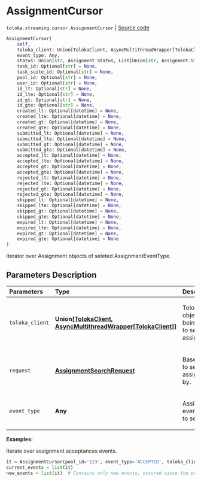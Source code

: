 # AssignmentCursor
`toloka.streaming.cursor.AssignmentCursor` | [Source code](https://github.com/Toloka/toloka-kit/blob/v0.1.24/src/streaming/cursor.py#L215)

```python
AssignmentCursor(
    self,
    toloka_client: Union[TolokaClient, AsyncMultithreadWrapper[TolokaClient]],
    event_type: Any,
    status: Union[str, Assignment.Status, List[Union[str, Assignment.Status]], None] = None,
    task_id: Optional[str] = None,
    task_suite_id: Optional[str] = None,
    pool_id: Optional[str] = None,
    user_id: Optional[str] = None,
    id_lt: Optional[str] = None,
    id_lte: Optional[str] = None,
    id_gt: Optional[str] = None,
    id_gte: Optional[str] = None,
    created_lt: Optional[datetime] = None,
    created_lte: Optional[datetime] = None,
    created_gt: Optional[datetime] = None,
    created_gte: Optional[datetime] = None,
    submitted_lt: Optional[datetime] = None,
    submitted_lte: Optional[datetime] = None,
    submitted_gt: Optional[datetime] = None,
    submitted_gte: Optional[datetime] = None,
    accepted_lt: Optional[datetime] = None,
    accepted_lte: Optional[datetime] = None,
    accepted_gt: Optional[datetime] = None,
    accepted_gte: Optional[datetime] = None,
    rejected_lt: Optional[datetime] = None,
    rejected_lte: Optional[datetime] = None,
    rejected_gt: Optional[datetime] = None,
    rejected_gte: Optional[datetime] = None,
    skipped_lt: Optional[datetime] = None,
    skipped_lte: Optional[datetime] = None,
    skipped_gt: Optional[datetime] = None,
    skipped_gte: Optional[datetime] = None,
    expired_lt: Optional[datetime] = None,
    expired_lte: Optional[datetime] = None,
    expired_gt: Optional[datetime] = None,
    expired_gte: Optional[datetime] = None
)
```

Iterator over Assignment objects of seleted AssignmentEventType.

## Parameters Description

| Parameters | Type | Description |
| :----------| :----| :-----------|
`toloka_client`|**Union\[[TolokaClient](toloka.client.TolokaClient.md), [AsyncMultithreadWrapper](toloka.util.async_utils.AsyncMultithreadWrapper.md)\[[TolokaClient](toloka.client.TolokaClient.md)\]\]**|<p>TolokaClient object that is being used to search assignments.</p>
`request`|**[AssignmentSearchRequest](toloka.client.search_requests.AssignmentSearchRequest.md)**|<p>Base request to search assignments by.</p>
`event_type`|**Any**|<p>Assignments event&#x27;s type to search.</p>

**Examples:**

Iterate over assignment acceptances events.

```python
it = AssignmentCursor(pool_id='123', event_type='ACCEPTED', toloka_client=toloka_client)
current_events = list(it)
new_events = list(it)  # Contains only new events, occured since the previous call.
```
